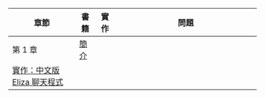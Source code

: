  章節 | 書籍                     | 實作       | 問題                           
----|------------------------------|------------|-----------------------------------
 第 1 章 | [簡介](basic.md)           |            | 　　　　　　　　　　　　　　　　　 
  | [實作：中文版 Eliza 聊天程式](eliza.md)      |  |                                    
